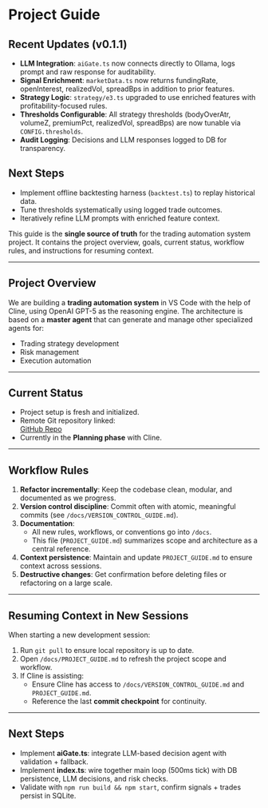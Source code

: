 # Project Guide

## Recent Updates (v0.1.1)
- **LLM Integration**: `aiGate.ts` now connects directly to Ollama, logs prompt and raw response for auditability.
- **Signal Enrichment**: `marketData.ts` now returns fundingRate, openInterest, realizedVol, spreadBps in addition to prior features.
- **Strategy Logic**: `strategy/e3.ts` upgraded to use enriched features with profitability-focused rules.
- **Thresholds Configurable**: All strategy thresholds (bodyOverAtr, volumeZ, premiumPct, realizedVol, spreadBps) are now tunable via `CONFIG.thresholds`.
- **Audit Logging**: Decisions and LLM responses logged to DB for transparency.

## Next Steps
- Implement offline backtesting harness (`backtest.ts`) to replay historical data.
- Tune thresholds systematically using logged trade outcomes.
- Iteratively refine LLM prompts with enriched feature context.

This guide is the **single source of truth** for the trading automation system project. It contains the project overview, goals, current status, workflow rules, and instructions for resuming context.

---

## Project Overview

We are building a **trading automation system** in VS Code with the help of Cline, using OpenAI GPT-5 as the reasoning engine. The architecture is based on a **master agent** that can generate and manage other specialized agents for:
- Trading strategy development
- Risk management
- Execution automation

---

## Current Status

- Project setup is fresh and initialized.
- Remote Git repository linked:  
  [GitHub Repo](https://github.com/FastyFresh/drift-e3-bot)
- Currently in the **Planning phase** with Cline.

---

## Workflow Rules

1. **Refactor incrementally**: Keep the codebase clean, modular, and documented as we progress.
2. **Version control discipline**: Commit often with atomic, meaningful commits (see `/docs/VERSION_CONTROL_GUIDE.md`).
3. **Documentation**:  
   - All new rules, workflows, or conventions go into `/docs`.  
   - This file (`PROJECT_GUIDE.md`) summarizes scope and architecture as a central reference.
4. **Context persistence**: Maintain and update `PROJECT_GUIDE.md` to ensure context across sessions.
5. **Destructive changes**: Get confirmation before deleting files or refactoring on a large scale.

---

## Resuming Context in New Sessions

When starting a new development session:
1. Run `git pull` to ensure local repository is up to date.
2. Open `/docs/PROJECT_GUIDE.md` to refresh the project scope and workflow.
3. If Cline is assisting:
   - Ensure Cline has access to `/docs/VERSION_CONTROL_GUIDE.md` and `PROJECT_GUIDE.md`.
   - Reference the last **commit checkpoint** for continuity.

---

## Next Steps

- Implement **aiGate.ts**: integrate LLM-based decision agent with validation + fallback.
- Implement **index.ts**: wire together main loop (500ms tick) with DB persistence, LLM decisions, and risk checks.
- Validate with `npm run build && npm start`, confirm signals + trades persist in SQLite.
